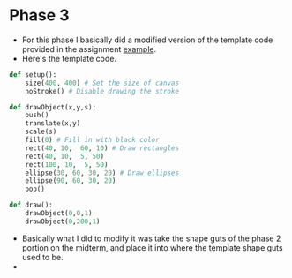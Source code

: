 # Phase 3
- For this phase I basically did a modified version of the template code provided in the assignment [example](https://github.com/rdwrome/261sp24/tree/main/07Midterm).
- Here's the template code.
``` python
def setup():
    size(400, 400) # Set the size of canvas
    noStroke() # Disable drawing the stroke

def drawObject(x,y,s):
    push()
    translate(x,y)
    scale(s)
    fill(0) # Fill in with black color
    rect(40, 10,  60, 10) # Draw rectangles
    rect(40, 10,  5, 50)
    rect(100, 10,  5, 50)
    ellipse(30, 60, 30, 20) # Draw ellipses
    ellipse(90, 60, 30, 20)
    pop()

def draw():
    drawObject(0,0,1)
    drawObject(0,200,1)
```
- Basically what I did to modify it was take the shape guts of the phase 2 portion on the midterm, and place it into where the template shape guts used to be.
- 
